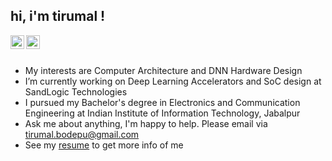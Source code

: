 ## hi, i'm tirumal !

<a href="https://www.linkedin.com/in/tirumalnaidu/">
  <img align="left" alt="LinkdeIn" width="22px" src="https://cdn.jsdelivr.net/npm/simple-icons@v3/icons/linkedin.svg" />
</a>
<a href="https://twitter.com/tirumal_naidu">
  <img align="left" alt="Twitter" width="22px" src="https://cdn.jsdelivr.net/npm/simple-icons@v3/icons/twitter.svg" />
</a>

<br />
<br />

- My interests are Computer Architecture and DNN Hardware Design
- I’m currently working on Deep Learning Accelerators and SoC design at SandLogic Technologies
- I pursued my Bachelor's degree in Electronics and Communication Engineering at Indian Institute of Information Technology, Jabalpur
- Ask me about anything, I'm happy to help. Please email via tirumal.bodepu@gmail.com
- See my [resume](https://drive.google.com/file/d/1z-yy9UQDrXKg-kFXAfO43DzBFpSg0rQp/view?usp=sharing) to get more info of me

